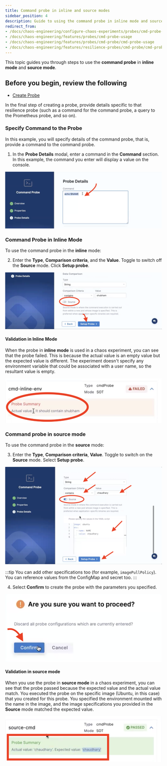 ```yaml
---
title: Command probe in inline and source modes
sidebar_position: 4
description: Guide to using the command probe in inline mode and source mode
redirect_from:
- /docs/chaos-engineering/configure-chaos-experiments/probes/cmd-probe-usage
- /docs/chaos-engineering/features/probes/cmd-probe-usage
- /docs/chaos-engineering/features/probes/cmd-probe/cmd-probe-usage
- /docs/chaos-engineering/features/resilience-probes/cmd-probe/cmd-probe-usage
---
```


This topic guides you through steps to use the **command probe** in **inline mode** and **source mode**.

## Before you begin, review the following

- [Create Probe](/docs/chaos-engineering/use-harness-ce/probes/use-probe#create-a-resilience-probe)

In the final step of creating a probe, provide details specific to that resilience probe (such as a command for the command probe, a query to the Prometheus probe, and so on).

### Specify Command to the Probe

In this example, you will specify details of the command probe, that is, provide a command to the command probe.

1. In the **Probe Details** modal, enter a command in the **Command** section. In this example, the command you enter will display a value on the console.

 ![Step 1](./static/newrelic/source-mode-3.png)

### Command Probe in Inline Mode

To use the command probe in the **inline** mode:

2. Enter the **Type**, **Comparison criteria**, and the **Value**. Toggle to switch off the **Source** mode. Click **Setup probe**.

 ![Step 2](./static/newrelic/inline-3.png)

#### Validation in Inline Mode

When the probe in **inline mode** is used in a chaos experiment, you can see that the probe failed. This is because the actual value is an empty value but the expected value is different. The experiment doesn't specify any environment variable that could be associated with a user name, so the resultant value is empty.

 ![validation inline](./static/newrelic/val-inline.png)

### Command probe in source mode

To use the command probe in the **source** mode:

3. Enter the **Type**, **Comparison criteria**, **Value**. Toggle to switch on the **Source** mode. Select **Setup probe**.

 ![Step 2](./static/newrelic/source-mode-4.png)


:::tip
You can add other specifications too (for example, `imagePullPolicy`). You can reference values from the ConfigMap and secret too.
:::

4. Select **Confirm** to create the probe with the parameters you specified.

 ![Step 3](./static/newrelic/confirm-5.png)

#### Validation in source mode

When you use the probe in **source mode** in a chaos experiment, you can see that the probe passed because the expected value and the actual value match. You executed the probe on the specific image (Ubuntu, in this case) that you created for this probe. You specified the environment mounted with the name in the image, and the image specifications you provided in the **Source** mode matched the expected value.

 ![validation source](./static/newrelic/val-source.png)

